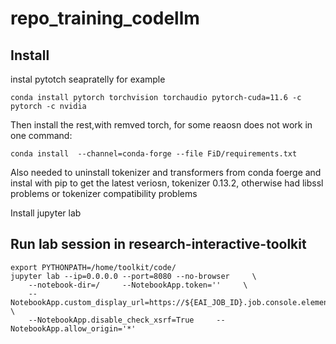 # repo_training_codellm

## Install

instal pytotch seapratelly for example 
```
conda install pytorch torchvision torchaudio pytorch-cuda=11.6 -c pytorch -c nvidia
```

Then install the rest,with remved torch, for some reaosn does not work in one command:
```
conda install  --channel=conda-forge --file FiD/requirements.txt
```

Also needed to uninstall tokenizer and transformers from conda foerge and instal with pip to get the latest veriosn, tokenizer 0.13.2, otherwise had libssl problems or tokenizer compatibility problems

Install jupyter lab


## Run lab session in research-interactive-toolkit
```
export PYTHONPATH=/home/toolkit/code/
jupyter lab --ip=0.0.0.0 --port=8080 --no-browser     \
    --notebook-dir=/     --NotebookApp.token=''     \
    --NotebookApp.custom_display_url=https://${EAI_JOB_ID}.job.console.elementai.com    \
    --NotebookApp.disable_check_xsrf=True     --NotebookApp.allow_origin='*'
```

